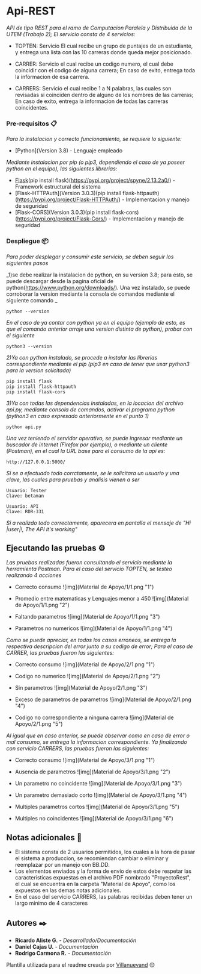 # Api-REST

_API de tipo REST para el ramo de Computacion Paralela y Distribuida de la UTEM (Trabajo 2); El servicio consta de 4 servicios:_

* TOPTEN: Servicio El cual recibe un grupo de puntajes de un estudiante, y entrega una lista con las 10 carreras donde queda mejor posicionado.

* CARRER: Servicio el cual recibe un codigo numero, el cual debe coincidir con el codigo de alguna carrera; En caso de exito, entrega toda la informacion de esa carrera.

* CARRERS: Servicio el cual recibe 1 a N palabras, las cuales son revisadas si coinciden dentro de alguno de los nombres de las carreras; En caso de exito, entrega la informacion de todas las carreras coincidentes.

### Pre-requisitos 📋

_Para la instalacion y correcto funcionamiento, se requiere lo siguiente:_

* [Python](Version 3.8) - Lenguaje empleado

_Mediante instalacion por pip (o pip3, dependiendo el caso de ya poseer python en el equipo), las siguientes librerias:_
* [Flask](Version )(pip install flask)(https://pypi.org/project/spyne/2.13.2a0/) - Framework estructural del sistema
* [Flask-HTTPAuth](Version 3.0.3)(pip install flask-httpauth)(https://pypi.org/project/Flask-HTTPAuth/) - Implementacion y manejo de seguridad
* [Flask-CORS](Version 3.0.3)(pip install flask-cors)(https://pypi.org/project/Flask-Cors/) - Implementacion y manejo de seguridad



### Despliegue 📦

_Para poder desplegar y consumir este servicio, se deben seguir los siguientes pasos_

_1)se debe realizar la instalacion de python, en su version 3.8; para esto, se puede descargar desde la pagina oficial de python(https://www.python.org/downloads/). Una vez instalado, se puede corroborar la version mediante la consola de comandos mediante el siguiente comando _

```
python --version
```

_En el caso de ya contar con python ya en el equipo (ejemplo de esto, es que el comando anterior arroje una version distinta de python), probar con el siguiente_

```
python3 --version
```

_2)Ya con python instalado, se procede a instalar las librerias correspondiente mediante el pip (pip3 en caso de tener que usar python3 para la version solicitada)_

```
pip install flask
pip install flask-httpauth
pip install flask-cors
```

_3)Ya con todas las dependencias instaladas, en la locacion del archivo api.py, mediante consola de comandos, activar el programa python (python3 en caso expresado anteriormente en el punto 1)_

```
python api.py
```

_Una vez teniendo el servidor operativo, se puede ingresar mediante un buscador de internet (Firefox por ejemplo), o mediante un cliente (Postman), en el cual la URL base para el consumo de la api es:_

```
http://127.0.0.1:5000/
```

_Si se a efectuado todo corrctamente, se le solicitara un usuario y una clave, las cuales para pruebas y analisis vienen a ser_

```
Usuario: Tester
Clave: betaman

Usuario: API
Clave: RDR-331
```

_Si a realizdo todo correctamente, aparecera en pantalla el mensaje de "Hi |user|!, The API it's working"_

## Ejecutando las pruebas ⚙️

_Las pruebas realizadas fueron consultando el servicio mediante la herramienta Postman. Para el caso del servicio TOPTEN, se testeo realizando 4 acciones_
* Correcto consumo
![img](Material de Apoyo/1/1.png "1")

* Promedio entre matematicas y Lenguajes menor a 450
![img](Material de Apoyo/1/1.png "2")

* Faltando parametros
![img](Material de Apoyo/1/1.png "3")

* Parametros no numericos
![img](Material de Apoyo/1/1.png "4")


_Como se puede apreciar, en todos los casos erroneos, se entrega la respectiva descripcion del error junto a su codigo de error; Para el caso de CARRER, las pruebas fueron las siguientes:_

* Correcto consumo
![img](Material de Apoyo/2/1.png "1")

* Codigo no numerico
![img](Material de Apoyo/2/1.png "2")

* Sin parametros
![img](Material de Apoyo/2/1.png "3")

* Exceso de parametros de parametros
![img](Material de Apoyo/2/1.png "4")

* Codigo no correspondiente a ninguna carrera
![img](Material de Apoyo/2/1.png "5")


_Al igual que en caso anterior, se puede observar como en caso de error o mal consumo, se entrega la informacion correspondiente. Ya finalizando con servicio CARRERS, las pruebas fueron las siguientes:_

* Correcto consumo
![img](Material de Apoyo/3/1.png "1")

* Ausencia de parametros
![img](Material de Apoyo/3/1.png "2")

* Un parametro no coincidente
![img](Material de Apoyo/3/1.png "3")

* Un parametro demasiado corto
![img](Material de Apoyo/3/1.png "4")

* Multiples parametros cortos
![img](Material de Apoyo/3/1.png "5")

* Multiples no coincidentes
![img](Material de Apoyo/3/1.png "6")


## Notas adicionales 📖
* El sistema consta de 2 usuarios permitidos, los cuales a la hora de pasar el sistema a produccion, se recomiendan cambiar o eliminar y reemplazar por un manejo con BB.DD.
* Los elementos enviados y la forma de envio de estos debe respetar las caracteristicas expuestas en el archivo PDF nombrado "ProyectoRest", el cual se encuentra en la carpeta "Material de Apoyo", como los expuestos en las demas notas adicionales.
* En el caso del servicio CARRERS, las palabras recibidas deben tener un largo minimo de 4 caracteres

## Autores ✒️

* **Ricardo Aliste G.** - *Desarrollado/Documentación*
* **Daniel Cajas U.** - *Documentación*
* **Rodrigo Carmona R.** - *Documentación*




Plantilla utilizada para el readme creada por [Villanuevand](https://github.com/Villanuevand) 😊
